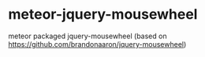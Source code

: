 meteor-jquery-mousewheel
========================

meteor packaged jquery-mousewheel (based on https://github.com/brandonaaron/jquery-mousewheel)
